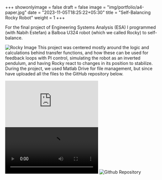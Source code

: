 +++
showonlyimage = false
draft = false
image = "img/portfolio/a4-paper.jpg"
date = "2023-11-05T18:25:22+05:30"
title = "Self-Balancing Rocky Robot"
weight = 1
+++

For the final project of Engineering Systems Analysis (ESA) I programmed (with Nabih Estefan) a Balboa U324 robot (which we called Rocky) to self-balance. 
<!--more-->

![Rocky Image][1]
This project was centered mostly around the logic and calculations behind transfer functions, and how these can be used for feedback loops with PI control, simulating the robot as an inverted pendulum, and having Rocky react to changes in its position to stabilize.
During the project, we used Matlab Drive for file management, but since have uploaded all the files to the GitHub repository below.

![Final Report](https://github.com/oliviajobradley/RockyBalancing/blob/main/files/FinalUploads/FinalReport.pdf)
![Video of Rocky in Action](https://github.com/oliviajobradley/RockyBalancing/blob/main/files/FinalUploads/RockyVideo.mp4)
![Github Repository](https://github.com/oliviajobradley/RockyBalancing)

[1]: /img/rocky.jpg